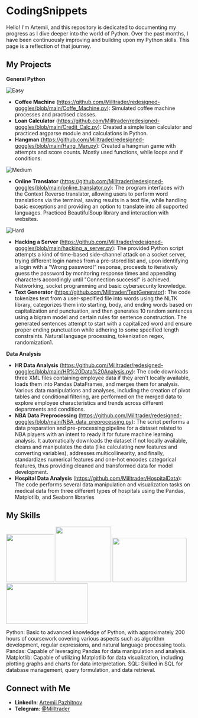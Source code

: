 # CodingSnippets

Hello! I'm Artemii, and this repository is dedicated to documenting my progress as I dive deeper into the world of Python. Over the past months, I have been continuously improving and building upon my Python skills. This page is a reflection of that journey.

## My Projects
  
 **General Python** 
 
  ![Easy](https://img.shields.io/badge/-Easy-brightgreen?style=flat)
- **Coffee Machine** (https://github.com/Milltrader/redesigned-goggles/blob/main/Coffe_Machine.py): Simulated coffee machine processes and practised classes.
- **Loan Calculator** (https://github.com/Milltrader/redesigned-goggles/blob/main/Credit_Calc.py): Created a simple loan calculator and practiced argparse module and calculations in Python.
- **Hangman** (https://github.com/Milltrader/redesigned-goggles/blob/main/Hang_Man.py): Created a hangman game with attempts and score counts. Mostly used functions, while loops and if conditions.

![Medium](https://img.shields.io/badge/-Medium-yellow?style=flat)
- **Online Translator** (https://github.com/Milltrader/redesigned-goggles/blob/main/online_translator.py): 
The program interfaces with the Context Reverso translator, allowing users to perform word translations via the terminal, saving results in a text file, while handling basic exceptions and providing an option to translate into all supported languages. Practiced BeautifulSoup library and interaction with websites.

![Hard](https://img.shields.io/badge/-Hard-orange?style=flat)
- **Hacking a Server** (https://github.com/Milltrader/redesigned-goggles/blob/main/hacking_a_server.py): The provided Python script attempts a kind of time-based side-channel attack on a socket server, trying different login names from a pre-stored list and, upon identifying a login with a "Wrong password!" response, proceeds to iteratively guess the password by monitoring response times and appending characters accordingly until "Connection success!" is achieved. Networking, socket programming and basic cybersecurity knowledge.
- **Text Generator** (https://github.com/Milltrader/TextGenerator): 
The code tokenizes text from a user-specified file into words using the NLTK library, categorizes them into starting, body, and ending words based on capitalization and punctuation, and then generates 10 random sentences using a bigram model and certain rules for sentence construction. The generated sentences attempt to start with a capitalized word and ensure proper ending punctuation while adhering to some specified length constraints. Natural language processing, tokenization regex, randomization1. 

 **Data Analysis** 
- **HR Data Analysis** (https://github.com/Milltrader/redesigned-goggles/blob/main/HR%20Data%20Analysis.py): 
The code downloads three XML files containing employee data if they aren't locally available, loads them into Pandas DataFrames, and merges them for analysis. Various data manipulations and analyses, including the creation of pivot tables and conditional filtering, are performed on the merged data to explore employee characteristics and trends across different departments and conditions.
- **NBA Data Preprocessing** (https://github.com/Milltrader/redesigned-goggles/blob/main/NBA_data_preprocessing.py): The script performs a data preparation and pre-processing pipeline for a dataset related to NBA players with an intent to ready it for future machine learning analysis. It automatically downloads the dataset if not locally available, cleans and manipulates the data (like calculating new features and converting variables), addresses multicollinearity, and finally, standardizes numerical features and one-hot encodes categorical features, thus providing cleaned and transformed data for model development.
- **Hospital Data Analysis** (https://github.com/Milltrader/HospitalData): The code performs several data manipulation and visualization tasks on medical data from three different types of hospitals using the Pandas, Matplotlib, and Seaborn libraries


## My Skills 
<img src="https://github.com/Milltrader/CodingSnippets/assets/136706246/31492d3e-159e-4044-ace4-850786204264" width="130" height="130">
<img src="https://github.com/Milltrader/CodingSnippets/assets/136706246/5b59f741-e407-4216-b83c-1a1e3719f0e9" width="150" height="150">
<img src="https://github.com/Milltrader/CodingSnippets/assets/136706246/46140334-88d3-47ae-a3db-7c60e4fe7f27" width="200" height="120">
<img src="https://github.com/Milltrader/CodingSnippets/assets/136706246/c7725fb8-cee2-429f-9aa9-813c1575da51" width="220" height="110">

Python: Basic to advanced knowledge of Python, with approximately 200 hours of coursework covering various aspects such as algorithm development, regular expressions, and natural language processing tools.
Pandas:  Capable of leveraging Pandas for data manipulation and analysis.
Matplotlib: Capable of utilizing Matplotlib for data visualization, including plotting graphs and charts for data interpretation.
SQL: Skilled in SQL for database management, query formulation, and data retrieval.

## Connect with Me
- **LinkedIn**: [Artemii Pazhitnov](https://www.linkedin.com/in/artemii-pazhitnov-178bb41b6/)
- **Telegram**: [@Milltrader](https://t.me/Milltrader)
